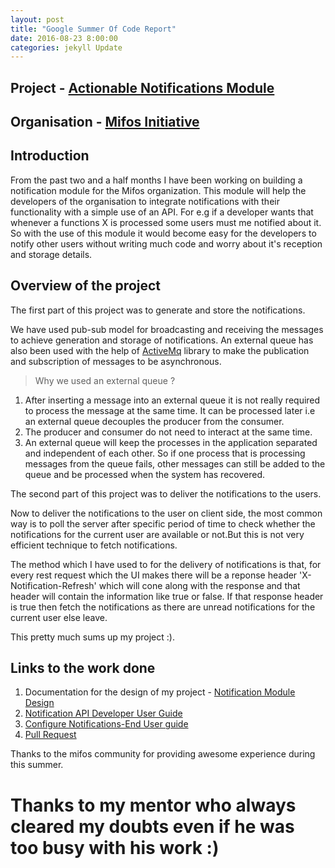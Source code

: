 ```yaml
---
layout: post
title: "Google Summer Of Code Report"
date: 2016-08-23 8:00:00
categories: jekyll Update
---
```


## Project - [Actionable Notifications Module](https://docs.google.com/document/d/1RIC_PevVgzE2LTzb5qLSaVXJmRKv9P4R8RkqQX_DdRs/edit?usp=sharing)

## Organisation - [Mifos Initiative](http://mifos.org/)

## Introduction
From the past two and a half months I have been working on building a notification module for the Mifos organization. This module will help the developers of the organisation to integrate notifications with their functionality with a simple use of an API. For e.g if a developer wants that whenever a functions X is processed some users must me notified about it. So with the use of this module it would become easy for the developers to notify other users without writing much code and worry about it's reception and storage details.

## Overview of the project

The first part of this project was to generate and store the notifications.

We have used pub-sub model for broadcasting and receiving the messages to achieve generation and storage of notifications. An external queue has also been used with the help of [ActiveMq](http://activemq.apache.org/) library to make the publication and subscription of messages to be asynchronous.

 > Why we used an external queue ?

1. After inserting a message into an external queue it is not really required to process the message at the same time. It can be processed later i.e an external queue decouples the producer from the consumer.
2. The producer and consumer do not need to interact at the same time.
3.  An external queue will keep the processes in the application separated and independent of each other. So if one process that is processing messages from the queue fails, other messages can still be added to the queue and be processed when the system has recovered.

The second part of this project was to deliver the notifications to the users.

Now to deliver the notifications to the user on client side, the most common way is to poll the server after specific period of time to check whether the notifications for the current user are available or not.But this is not very efficient technique to fetch notifications.

The method which I have used to for the delivery of notifications is that, for every rest request which the UI makes there will be a reponse header 'X-Notification-Refresh' which will cone along with the response and that header will contain the information like true or false. If that response header is true then fetch the notifications as there are unread notifications for the current user else leave.

This pretty much sums up my project :).

## Links to the work done

1. Documentation for the design of my project - [Notification Module Design](https://mifosforge.jira.com/wiki/pages/viewpage.action?pageId=133070890)
2. [Notification API Developer User Guide](https://mifosforge.jira.com/wiki/display/MDZ/Notification+API+Developer+User+Guide)
3. [Configure Notifications-End User guide](https://mifosforge.jira.com/wiki/display/docs/Configure+Notifications)
4. [Pull Request](https://github.com/apache/incubator-fineract/pull/178)

Thanks to the mifos community for providing awesome experience during this summer.


# Thanks to my mentor who always cleared my doubts even if he was too busy with his work :)














